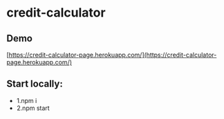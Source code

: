 
# credit-calculator

## Demo 
[https://credit-calculator-page.herokuapp.com/](https://credit-calculator-page.herokuapp.com/)


## Start locally:

* 1.npm i 
* 2.npm start


